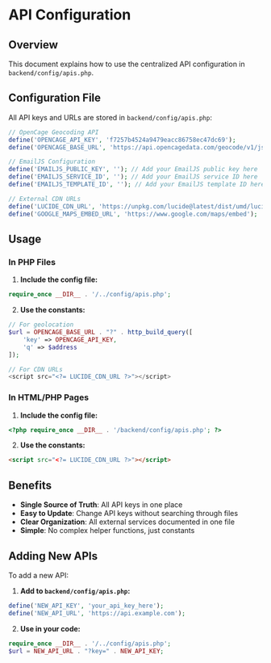 # API Configuration

## Overview

This document explains how to use the centralized API configuration in `backend/config/apis.php`.

## Configuration File

All API keys and URLs are stored in `backend/config/apis.php`:

```php
// OpenCage Geocoding API
define('OPENCAGE_API_KEY', 'f7257b4524a9479eacc86758ec47dc69');
define('OPENCAGE_BASE_URL', 'https://api.opencagedata.com/geocode/v1/json');

// EmailJS Configuration
define('EMAILJS_PUBLIC_KEY', ''); // Add your EmailJS public key here
define('EMAILJS_SERVICE_ID', ''); // Add your EmailJS service ID here
define('EMAILJS_TEMPLATE_ID', ''); // Add your EmailJS template ID here

// External CDN URLs
define('LUCIDE_CDN_URL', 'https://unpkg.com/lucide@latest/dist/umd/lucide.min.js');
define('GOOGLE_MAPS_EMBED_URL', 'https://www.google.com/maps/embed');
```

## Usage

### In PHP Files

1. **Include the config file:**

```php
require_once __DIR__ . '/../config/apis.php';
```

2. **Use the constants:**

```php
// For geolocation
$url = OPENCAGE_BASE_URL . "?" . http_build_query([
    'key' => OPENCAGE_API_KEY,
    'q' => $address
]);

// For CDN URLs
<script src="<?= LUCIDE_CDN_URL ?>"></script>
```

### In HTML/PHP Pages

1. **Include the config file:**

```php
<?php require_once __DIR__ . '/backend/config/apis.php'; ?>
```

2. **Use the constants:**

```html
<script src="<?= LUCIDE_CDN_URL ?>"></script>
```

## Benefits

- **Single Source of Truth**: All API keys in one place
- **Easy to Update**: Change API keys without searching through files
- **Clear Organization**: All external services documented in one file
- **Simple**: No complex helper functions, just constants

## Adding New APIs

To add a new API:

1. **Add to `backend/config/apis.php`:**

```php
define('NEW_API_KEY', 'your_api_key_here');
define('NEW_API_URL', 'https://api.example.com');
```

2. **Use in your code:**

```php
require_once __DIR__ . '/../config/apis.php';
$url = NEW_API_URL . "?key=" . NEW_API_KEY;
```
